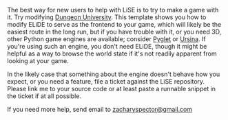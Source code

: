 The best way for new users to help with LiSE is to try to make a game with it. Try
modifying [Dungeon University](https://github.com/clayote/DungeonUniversity). This template shows you how to modify
ELiDE to serve as the frontend to your game, which will likely be the easiest route in the long run, but if you have
trouble with it, or you need 3D, other Python game engines are available; consider [Pyglet](http://pyglet.org/)
or [Ursina](ursinaengine.org/). If you're using such an engine, you don't need ELiDE, though it might be helpful as a
way to browse the world state if it's not readily apparent from looking at your game.

In the likely case that something about the engine doesn't behave how you expect, or you need a feature, file a ticket
against the LiSE repository. Please link me to your source code or at least paste a runnable snippet in the ticket if at
all possible.

If you need more help, send email to zacharyspector@gmail.com